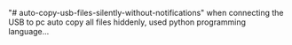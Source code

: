 "# auto-copy-usb-files-silently-without-notifications" 
when connecting the USB to pc auto copy all files hiddenly,
used python programming language...
